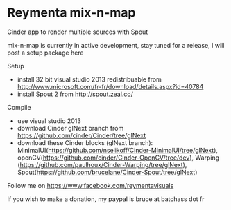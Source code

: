 Reymenta mix-n-map
===============

Cinder app to render multiple sources with Spout

mix-n-map is currently in active development, stay tuned for a release, I will post a setup package here

Setup
- install 32 bit visual studio 2013 redistribuable from http://www.microsoft.com/fr-fr/download/details.aspx?id=40784
- install Spout 2 from http://spout.zeal.co/

Compile
- use visual studio 2013
- download Cinder glNext branch from https://github.com/cinder/Cinder/tree/glNext
- download these Cinder blocks (glNext branch): MinimalUI(https://github.com/nselikoff/Cinder-MinimalUI/tree/glNext), openCV(https://github.com/cinder/Cinder-OpenCV/tree/dev), Warping (https://github.com/paulhoux/Cinder-Warping/tree/glNext), Spout(https://github.com/brucelane/Cinder-Spout/tree/glNext)

Follow me on https://www.facebook.com/reymentavisuals

If you wish to make a donation, my paypal is bruce at batchass dot fr
